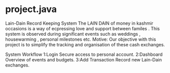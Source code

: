 # project.java

Lain-Dain Record
Keeping System
The LAIN DAIN of money in kashmir occasions is a way of ecpressing love
and support between familes .
This system is observed during significant events such as weddings ,
housewarming , personal milestones etc.
Motive:
Our objective with this project is to simplify the tracking and organisation of
these cash exchanges.

System Workflow
1:Login
Secure access to personal account.
2:Dashboard
Overview of events and budgets.
3:Add Transaction
Record new Lain-Dain exchanges.
